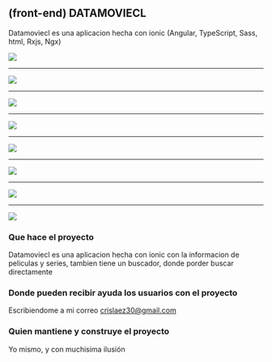 ## (front-end) DATAMOVIECL

Datamoviecl es una aplicacion hecha con ionic (Angular, TypeScript, Sass, html, Rxjs, Ngx)

<img src="https://github.com/crislaez/BibleCl/blob/master/src/assets/images/foto_proyecto_1.PNG" />
<hr>
<img src="https://github.com/crislaez/BibleCl/blob/master/src/assets/images/foto_proyecto_2.PNG" />
<hr>
<img src="https://github.com/crislaez/BibleCl/blob/master/src/assets/images/foto_proyecto_3.PNG" />
<hr>
<img src="https://github.com/crislaez/BibleCl/blob/master/src/assets/images/foto_proyecto_4.PNG" />
<hr>
<img src="https://github.com/crislaez/BibleCl/blob/master/src/assets/images/foto_proyecto_5.PNG" />
<hr>
<img src="https://github.com/crislaez/BibleCl/blob/master/src/assets/images/foto_proyecto_6.PNG" />
<hr>
<img src="https://github.com/crislaez/BibleCl/blob/master/src/assets/images/foto_proyecto_7.PNG" />
<hr>
<img src="https://github.com/crislaez/BibleCl/blob/master/src/assets/images/foto_proyecto_8.PNG" />

### Que hace el proyecto

Datamoviecl es una aplicacion hecha con ionic con la informacion de peliculas y series, tambien tiene un buscador, donde porder buscar directamente
 
### Donde pueden recibir ayuda los usuarios con el proyecto
 
Escribiendome a mi correo crislaez30@gmail.com

### Quien mantiene y construye el proyecto

Yo mismo, y con muchisima ilusión
